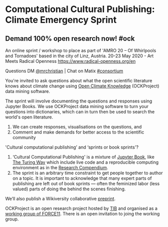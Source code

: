# Computational Cultural Publishing: Climate Emergency Sprint

## Demand 100% open research now! #ock

An online sprint / workshop to place as part of 'AMRO 20 – Of Whirlpools and Tornadoes' based in the city of Linz, Austria. 20-23 May 2020 - Art Meets Radical Openness https://www.radical-openness.org/en

Questions DM [@mrchristian](https://twitter.com/mrchristian99) | Chat on Matix [#consortium](https://matrix.to/#/!FiKFsTGrfPrQGYZaFZ:matrix.org?via=matrix.org)

You're invited to ask questions about what the open scientific literature knows about climate change using [Open Climate Knowledge](https://github.com/OCKProject/climate) (OCKProject) data mining software.

The sprint will involve documenting the questions and responses using Jupyter Books. We use OCKProject data mining software to turn your questions into dictionaries, which can in turn then be used to search the world's open literature.

 1. We can create responses, visualisations on the questions, and
 2. Comment and make demands for better access to the scientific community

'Cultural computational publishing’ and ‘sprints or book sprints'?

 1. ‘Cultural Computational Publishing' is a mixture of [Jupyter Book](https://jupyterbook.org/intro.html), like [The Turing Way](https://the-turing-way.netlify.app/introduction/introduction.html) which include live code and a reproducible computing environment as in the [Research Compendium](https://research-compendium.science/).
 2. The sprint is an arbitrary time constraint to get people together to author on a topic. It is important to acknowledge that many expert parts of publishing are left out of book sprints — often the feminized labor (less valued) parts of doing the behind the scenes finishing.
 
We’ll also publish a Wikiversity collaborative [preprint](https://en.wikiversity.org/wiki/WikiJournal_Preprints/Cultural_Computational_Publishing:_A_Sprint).

OCKProject is an open research project hosted by [TIB](https://www.tib.eu/en) and organised as a [working group of FORCE11](https://www.force11.org/group/open-climate-knowledge). There is an open invitation to joing the working group.
